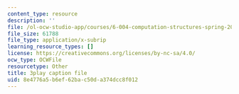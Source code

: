 ```yaml
---
content_type: resource
description: ''
file: /ol-ocw-studio-app/courses/6-004-computation-structures-spring-2017/8e4776a5b6ef62bac50da374dcc8f012_q38KAGAKORk.srt
file_size: 61788
file_type: application/x-subrip
learning_resource_types: []
license: https://creativecommons.org/licenses/by-nc-sa/4.0/
ocw_type: OCWFile
resourcetype: Other
title: 3play caption file
uid: 8e4776a5-b6ef-62ba-c50d-a374dcc8f012
---
```

